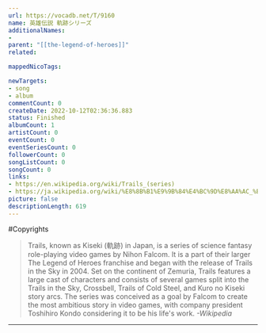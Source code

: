 ```yaml
---
url: https://vocadb.net/T/9160
name: 英雄伝説 軌跡シリーズ
additionalNames: 
- 
parent: "[[the-legend-of-heroes]]"
related:

mappedNicoTags:

newTargets:
- song
- album
commentCount: 0
createDate: 2022-10-12T02:36:36.883
status: Finished
albumCount: 1
artistCount: 0
eventCount: 0
eventSeriesCount: 0
followerCount: 0
songListCount: 0
songCount: 0
links: 
- https://en.wikipedia.org/wiki/Trails_(series)
- https://ja.wikipedia.org/wiki/%E8%8B%B1%E9%9B%84%E4%BC%9D%E8%AA%AC_%E8%BB%8C%E8%B7%A1%E3%82%B7%E3%83%AA%E3%83%BC%E3%82%BA
picture: false
descriptionLength: 619
---
```


#Copyrights

>Trails, known as Kiseki (軌跡) in Japan, is a series of science fantasy role-playing video games by Nihon Falcom.
It is a part of their larger The Legend of Heroes franchise and began with the release of Trails in the Sky in 2004.
Set on the continent of Zemuria, Trails features a large cast of characters and consists of several games split into the Trails in the Sky, Crossbell, Trails of Cold Steel, and Kuro no Kiseki story arcs.
The series was conceived as a goal by Falcom to create the most ambitious story in video games, with company president Toshihiro Kondo considering it to be his life's work.
*-Wikipedia*

---

